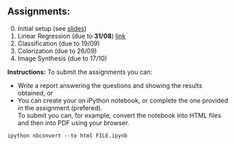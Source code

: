 ## Assignments:
0. Initial setup (see [slides](https://daniel-yukimura.github.io/schedules-image-processing-lab/slides/class_0_Introduction.pdf))
1. Linear Regression (due to **31/08**) [link](https://nbviewer.jupyter.org/github/daniel-yukimura/assingments-image-processing-lab/blob/master/notebooks/assignment1.ipynb)
2. Classification (due to 19/09)
3. Colorization (due to 26/09)
4. Image Synthesis (due to 17/10)

**Instructions:**
To submit the assignments you can:
* Write a report answering the questions and showing the results obtained, or
* You can create your on iPython notebook, or complete the one provided in the assignment (prefered).<br> To submit you can, for example, convert the notebook into HTML files and then into PDF using your browser.
```
ipython nbconvert --to html FILE.ipynb
```
